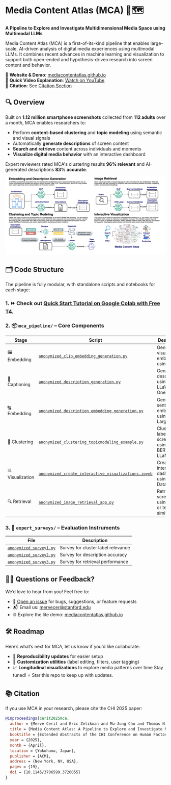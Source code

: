 # Media Content Atlas (MCA) 📱🗺️

**A Pipeline to Explore and Investigate Multidimensional Media Space using Multimodal LLMs**

Media Content Atlas (MCA) is a first-of-its-kind pipeline that enables large-scale, AI-driven analysis of digital media experiences using multimodal LLMs. It combines recent advances in machine learning and visualization to support both open-ended and hypothesis-driven research into screen content and behavior.

🔗 **Website & Demo**: [mediacontentatlas.github.io](https://mediacontentatlas.github.io)  
🎥 **Quick Video Explanation**: [Watch on YouTube](https://www.youtube.com/watch?v=UjFk0YzEzqs)  
📎 **Citation**: See [Citation Section](#-citation)

## 🔍 Overview

Built on **1.12 million smartphone screenshots** collected from **112 adults** over a month, MCA enables researchers to:

- Perform **content-based clustering** and **topic modeling** using semantic and visual signals
- Automatically **generate descriptions** of screen content
- **Search and retrieve** content across individuals and moments
- **Visualize digital media behavior** with an interactive dashboard

Expert reviewers rated MCA's clustering results **96% relevant** and AI-generated descriptions **83% accurate**.

![MCA Pipeline](./assets/mcapipeline.png)

## 🗂️ Code Structure

The pipeline is fully modular, with standalone scripts and notebooks for each stage:

### 1. ⏩ Check out [Quick Start Tutorial on Google Colab with Free T4.](https://colab.research.google.com/drive/1IuiBkc4SBORbbVejKPkFn7Qw2KHHxywv?usp=sharing)

### 2. 📦 `mca_pipeline/` – Core Components

| Stage | Script | Description |
|-------|--------|-------------|
| 🖼️ Embedding | [`anonymized_clip_embedding_generation.py`](mca_pipeline/anonymized_clip_embedding_generation.py) | Generate visual embeddings using CLIP |
| 📝 Captioning | [`anonymized_description_generation.py`](mca_pipeline/anonymized_description_generation.py) | Generate descriptions using LLaVA-OneVision |
| 🔠 Embedding | [`anonymized_description_embedding_generation.py`](mca_pipeline/anonymized_description_embedding_generation.py) | Generate sentence embeddings using GTE-Large |
| 🧵 Clustering | [`anonymized_clustering_topicmodeling_example.py`](mca_pipeline/anonymized_clustering_topicmodeling_example.py) | Cluster and label screenshots using BERTopic + LLaMA2 |
| 📊 Visualization | [`anonymized_create_interactive_visualizations.ipynb`](mca_pipeline/anonymized_create_interactive_visualizations.ipynb) | Create an interactive dashboard using DataMapPlot |
| 🔍 Retrieval | [`anonymized_image_retrieval_app.py`](mca_pipeline/anonymized_image_retrieval_app.py) | Retrieve screenshots using visual or textual similarity |

### 3. 🧪 `expert_surveys/` – Evaluation Instruments

| File | Description |
|------|-------------|
| [`anonymized_survey1.py`](expert_surveys/anonymized_survey1.py) | Survey for cluster label relevance |
| [`anonymized_survey2.py`](expert_surveys/anonymized_survey2.py) | Survey for description accuracy |
| [`anonymized_survey3.py`](expert_surveys/anonymized_survey3.py) | Survey for retrieval performance |



## 🙋‍♀️ Questions or Feedback?

We’d love to hear from you! Feel free to:

- 💬 [Open an issue](https://github.com/mediacontentatlas/mediacontentatlas/issues) for bugs, suggestions, or feature requests  
- 📬 Email us: [mervecer@stanford.edu](mailto:mervecer@stanford.edu)  
- 🌐 Explore the lite demo: [mediacontentatlas.github.io](https://mediacontentatlas.github.io)


## 🛠️ Roadmap

Here’s what’s next for MCA, let us know if you'd like collaborate:

- 🔁 **Reproducibility updates** for easier setup  
- 🧩 **Customization utilities** (label editing, filters, user tagging)
- 📈 **Longitudinal visualizations** to explore media patterns over time
Stay tuned! ⭐ Star this repo to keep up with updates.


## 📚 Citation

If you use MCA in your research, please cite the CHI 2025 paper:

```bibtex
@inproceedings{cerit2025mca,
  author = {Merve Cerit and Eric Zelikman and Mu-Jung Cho and Thomas N. Robinson and Byron Reeves and Nilam Ram and Nick Haber},
  title = {Media Content Atlas: A Pipeline to Explore and Investigate Multidimensional Media Space using Multimodal LLMs},
  booktitle = {Extended Abstracts of the CHI Conference on Human Factors in Computing Systems (CHI EA '25)},
  year = {2025},
  month = {April},
  location = {Yokohama, Japan},
  publisher = {ACM},
  address = {New York, NY, USA},
  pages = {19},
  doi = {10.1145/3706599.3720055}
}
